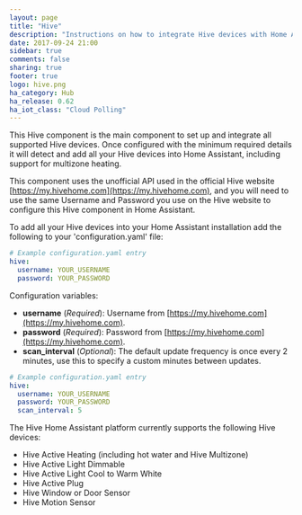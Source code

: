 ```yaml
---
layout: page
title: "Hive"
description: "Instructions on how to integrate Hive devices with Home Assistant."
date: 2017-09-24 21:00
sidebar: true
comments: false
sharing: true
footer: true
logo: hive.png
ha_category: Hub
ha_release: 0.62
ha_iot_class: "Cloud Polling"
---
```



This Hive component is the main component to set up and integrate all supported Hive devices. Once configured with the minimum required details it will detect and add all your Hive devices into Home Assistant, including support for multizone heating.

This component uses the unofficial API used in the official Hive website [https://my.hivehome.com](https://my.hivehome.com), and you will need to use the same Username and Password you use on the Hive website to configure this Hive component in Home Assistant.

To add all your Hive devices into your Home Assistant installation add the following to your 'configuration.yaml' file:

```yaml
# Example configuration.yaml entry
hive:
  username: YOUR_USERNAME
  password: YOUR_PASSWORD
```

Configuration variables:

- **username** (*Required*): Username from [https://my.hivehome.com](https://my.hivehome.com).
- **password** (*Required*): Password from [https://my.hivehome.com](https://my.hivehome.com).
- **scan_interval** (*Optional*): The default update frequency is once every 2 minutes, use this to specify a custom minutes between updates.


```yaml
# Example configuration.yaml entry
hive:
  username: YOUR_USERNAME
  password: YOUR_PASSWORD
  scan_interval: 5
```


The Hive Home Assistant platform currently supports the following Hive devices:

- Hive Active Heating (including hot water and Hive Multizone)
- Hive Active Light Dimmable
- Hive Active Light Cool to Warm White
- Hive Active Plug
- Hive Window or Door Sensor
- Hive Motion Sensor
